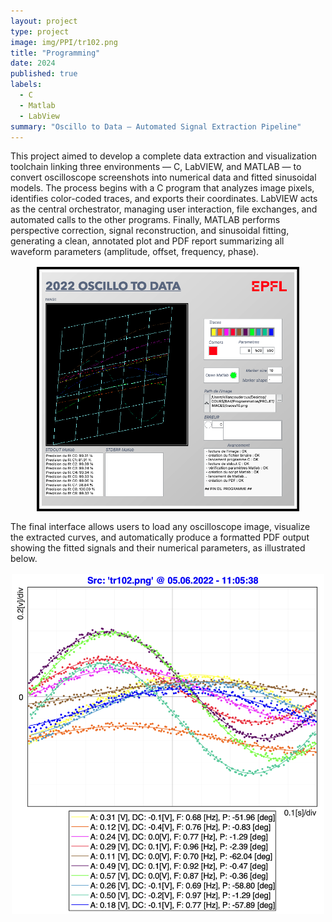 ```yaml
---
layout: project
type: project
image: img/PPI/tr102.png
title: "Programming"
date: 2024
published: true
labels:
  - C
  - Matlab
  - LabView
summary: "Oscillo to Data — Automated Signal Extraction Pipeline"
---
```


This project aimed to develop a complete data extraction and visualization toolchain linking three environments — C, LabVIEW, and MATLAB — to convert oscilloscope screenshots into numerical data and fitted sinusoidal models. The process begins with a C program that analyzes image pixels, identifies color-coded traces, and exports their coordinates. LabVIEW acts as the central orchestrator, managing user interaction, file exchanges, and automated calls to the other programs. Finally, MATLAB performs perspective correction, signal reconstruction, and sinusoidal fitting, generating a clean, annotated plot and PDF report summarizing all waveform parameters (amplitude, offset, frequency, phase).

<p align="center">
  <img src="../img/PPI/VIZ_PPI.png" alt="Oscillo2Data LabVIEW interface" style="max-width: 420px; margin: 1rem auto; display:block;">
</p>


The final interface allows users to load any oscilloscope image, visualize the extracted curves, and automatically produce a formatted PDF output showing the fitted signals and their numerical parameters, as illustrated below.


<p align="center">
  <img src="../img/PPI/tr102.png" alt="Fitted oscilloscope traces" style="max-width: 500px; margin: 1rem auto; display:block;">
</p>
